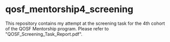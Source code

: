 # qosf_mentorship4_screening
This repository contains my attempt at the screening task for the 4th cohort of the QOSF Mentorship program. Please refer to "QOSF_Screening_Task_Report.pdf".
